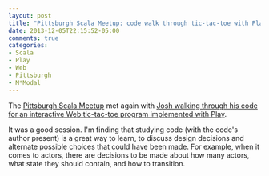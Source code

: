 ```yaml
---
layout: post
title: "Pittsburgh Scala Meetup: code walk through tic-tac-toe with Play"
date: 2013-12-05T22:15:52-05:00
comments: true
categories: 
- Scala
- Play
- Web
- Pittsburgh
- M*Modal
---
```

The [Pittsburgh Scala Meetup](http://www.meetup.com/Pittsburgh-Scala-Meetup/) met again with [Josh walking through his code for an interactive Web tic-tac-toe program implemented with Play](http://www.meetup.com/Pittsburgh-Scala-Meetup/events/146581232/).

It was a good session. I'm finding that studying code (with the code's author present) is a great way to learn, to discuss design decisions and alternate possible choices that could have been made. For example, when it comes to actors, there are decisions to be made about how many actors, what state they should contain, and how to transition.

